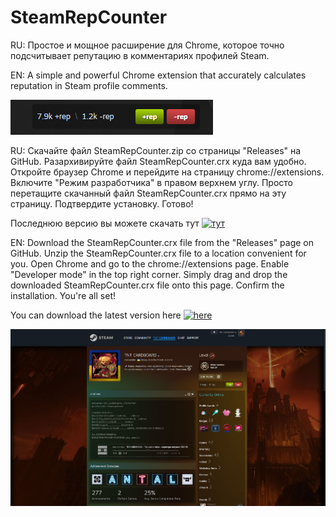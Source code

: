 # SteamRepCounter

RU: Простое и мощное расширение для Chrome, которое точно подсчитывает репутацию в комментариях профилей Steam.

EN: A simple and powerful Chrome extension that accurately calculates reputation in Steam profile comments.

![Screenshot03](screenshot03.png)

RU:
Скачайте файл SteamRepCounter.zip со страницы "Releases" на GitHub.
Разархивируйте файл SteamRepCounter.crx куда вам удобно.
Откройте браузер Chrome и перейдите на страницу chrome://extensions.
Включите "Режим разработчика" в правом верхнем углу.
Просто перетащите скачанный файл SteamRepCounter.crx прямо на эту страницу.
Подтвердите установку. Готово!

Последнюю версию вы можете скачать тут [![тут](https://img.shields.io/github/v/release/TNT-CARDBOARD/SteamRepCounter)](https://github.com/TNT-CARDBOARD/SteamRepCounter/releases/latest)

EN:
Download the SteamRepCounter.crx file from the "Releases" page on GitHub.
Unzip the SteamRepCounter.crx file to a location convenient for you.
Open Chrome and go to the chrome://extensions page.
Enable "Developer mode" in the top right corner.
Simply drag and drop the downloaded SteamRepCounter.crx file onto this page.
Confirm the installation. You're all set!

You can download the latest version here [![here](https://img.shields.io/github/v/release/TNT-CARDBOARD/SteamRepCounter)](https://github.com/TNT-CARDBOARD/SteamRepCounter/releases/latest)

![Screenshot02](Screenshot02.png)
